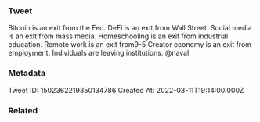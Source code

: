 ### Tweet
Bitcoin is an exit from the Fed.
DeFi is an exit from Wall Street.
Social media is an exit from mass media.
Homeschooling is an exit from industrial education.
Remote work is an exit from9-5
Creator economy is an exit from employment.
Individuals are leaving institutions.
@naval

### Metadata
Tweet ID: 1502362219350134786
Created At: 2022-03-11T19:14:00.000Z

### Related

